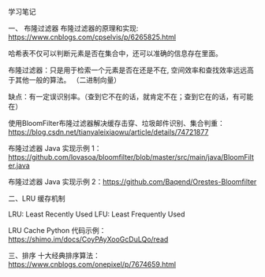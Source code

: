 学习笔记

一、 布隆过滤器
布隆过滤器的原理和实现:
https://www.cnblogs.com/cpselvis/p/6265825.html

哈希表不仅可以判断元素是否在集合中，还可以准确的信息存在里面。

布隆过滤器：只是用于检索一个元素是否在还是不在, 空间效率和查找效率远远高于其他一般的算法。
（二进制向量）

缺点：有一定误识别率。（查到它不在的话，就肯定不在；查到它在的话，有可能在）



使用BloomFilter布隆过滤器解决缓存击穿、垃圾邮件识别、集合判重：https://blog.csdn.net/tianyaleixiaowu/article/details/74721877

布隆过滤器 Java 实现示例 1：https://github.com/lovasoa/bloomfilter/blob/master/src/main/java/BloomFilter.java

布隆过滤器 Java 实现示例 2：https://github.com/Baqend/Orestes-Bloomfilter


二、LRU 缓存机制

LRU: Least Recently Used
LFU: Least Frequently Used

LRU Cache Python 代码示例：https://shimo.im/docs/CoyPAyXooGcDuLQo/read

三、排序
十大经典排序算法：https://www.cnblogs.com/onepixel/p/7674659.html

